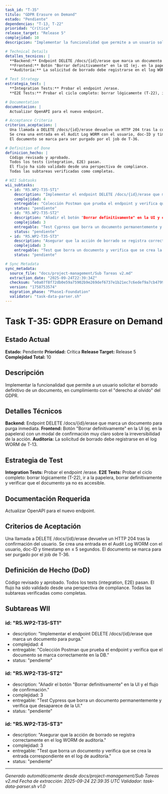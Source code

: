 ```yaml
---
task_id: "T-35"
titulo: "GDPR Erasure on Demand"
estado: "Pendiente"
dependencias: "T-13, T-22"
prioridad: "Crítica"
release_target: "Release 5"
complejidad: 10
descripcion: "Implementar la funcionalidad que permite a un usuario solicitar el borrado definitivo de un documento, en cumplimiento con el \"derecho al olvido\" del GDPR."

# Technical Details
detalles_tecnicos: |
  **Backend:** Endpoint DELETE /docs/{id}/erase que marca un documento para purga inmediata.
  **Frontend:** Botón "Borrar definitivamente" en la UI (ej. en la papelera) con un modal de confirmación muy claro sobre la irreversibilidad de la acción.
  **Auditoría:** La solicitud de borrado debe registrarse en el log WORM de T-13.

# Test Strategy
estrategia_test: |
  **Integration Tests:** Probar el endpoint /erase.
  **E2E Tests:** Probar el ciclo completo: borrar lógicamente (T-22), ir a la papelera, borrar definitivamente y verificar que el documento ya no es accesible.

# Documentation
documentacion: |
  Actualizar OpenAPI para el nuevo endpoint.

# Acceptance Criteria
criterios_aceptacion: |
  Una llamada a DELETE /docs/{id}/erase devuelve un HTTP 204 tras la confirmación del usuario.
  Se crea una entrada en el Audit Log WORM con el usuario, doc-ID y timestamp en ≤ 5 segundos.
  El documento se marca para ser purgado por el job de T-36.

# Definition of Done
definicion_hecho: |
  Código revisado y aprobado.
  Todos los tests (integration, E2E) pasan.
  El flujo ha sido validado desde una perspectiva de compliance.
  Todas las subtareas verificadas como completas.

# WII Subtasks
wii_subtasks:
  - id: "R5.WP2-T35-ST1"
    description: "Implementar el endpoint DELETE /docs/{id}/erase que marca un documento para purga."
    complejidad: 4
    entregable: "Colección Postman que prueba el endpoint y verifica que el documento se marca correctamente en la DB."
    status: "pendiente"
  - id: "R5.WP2-T35-ST2"
    description: "Añadir el botón "Borrar definitivamente" en la UI y el flujo de confirmación."
    complejidad: 3
    entregable: "Test Cypress que borra un documento permanentemente y verifica que desaparece de la UI."
    status: "pendiente"
  - id: "R5.WP2-T35-ST3"
    description: "Asegurar que la acción de borrado se registra correctamente en el log WORM de auditoría."
    complejidad: 3
    entregable: "Test que borra un documento y verifica que se crea la entrada correspondiente en el log de auditoría."
    status: "pendiente"

# Sync Metadata
sync_metadata:
  source_file: "docs/project-management/Sub Tareas v2.md"
  extraction_date: "2025-09-24T22:39:34Z"
  checksum: "e0a07f8f72db0e59a75902b9e269def6737e1b21ec7c6edef9a7cb479979ca01"
  version: "1758753574"
  migration_phase: "Phase1-Foundation"
  validator: "task-data-parser.sh"
---
```


# Task T-35: GDPR Erasure on Demand

## Estado Actual
**Estado:** Pendiente
**Prioridad:** Crítica
**Release Target:** Release 5
**Complejidad Total:** 10

## Descripción
Implementar la funcionalidad que permite a un usuario solicitar el borrado definitivo de un documento, en cumplimiento con el "derecho al olvido" del GDPR.

## Detalles Técnicos
**Backend:** Endpoint DELETE /docs/{id}/erase que marca un documento para purga inmediata.
**Frontend:** Botón "Borrar definitivamente" en la UI (ej. en la papelera) con un modal de confirmación muy claro sobre la irreversibilidad de la acción.
**Auditoría:** La solicitud de borrado debe registrarse en el log WORM de T-13.

## Estrategia de Test
**Integration Tests:** Probar el endpoint /erase.
**E2E Tests:** Probar el ciclo completo: borrar lógicamente (T-22), ir a la papelera, borrar definitivamente y verificar que el documento ya no es accesible.

## Documentación Requerida
Actualizar OpenAPI para el nuevo endpoint.

## Criterios de Aceptación
Una llamada a DELETE /docs/{id}/erase devuelve un HTTP 204 tras la confirmación del usuario.
Se crea una entrada en el Audit Log WORM con el usuario, doc-ID y timestamp en ≤ 5 segundos.
El documento se marca para ser purgado por el job de T-36.

## Definición de Hecho (DoD)
Código revisado y aprobado.
Todos los tests (integration, E2E) pasan.
El flujo ha sido validado desde una perspectiva de compliance.
Todas las subtareas verificadas como completas.

## Subtareas WII
### id: "R5.WP2-T35-ST1"
- description: "Implementar el endpoint DELETE /docs/{id}/erase que marca un documento para purga."
- complejidad: 4
- entregable: "Colección Postman que prueba el endpoint y verifica que el documento se marca correctamente en la DB."
- status: "pendiente"
### id: "R5.WP2-T35-ST2"
- description: "Añadir el botón "Borrar definitivamente" en la UI y el flujo de confirmación."
- complejidad: 3
- entregable: "Test Cypress que borra un documento permanentemente y verifica que desaparece de la UI."
- status: "pendiente"
### id: "R5.WP2-T35-ST3"
- description: "Asegurar que la acción de borrado se registra correctamente en el log WORM de auditoría."
- complejidad: 3
- entregable: "Test que borra un documento y verifica que se crea la entrada correspondiente en el log de auditoría."
- status: "pendiente"

---
*Generado automáticamente desde docs/project-management/Sub Tareas v2.md*
*Fecha de extracción: 2025-09-24 22:39:35 UTC*
*Validador: task-data-parser.sh v1.0*
